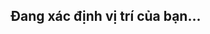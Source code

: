 <!DOCTYPE html>
<html>
<head>
  <meta charset="UTF-8">
  <title>Kiểm tra IP và vị trí</title>
</head>
<body>
  <h2>Đang xác định vị trí của bạn...</h2>
  <pre id="output"></pre>

  <script>
    fetch('https://ipapi.co/json/')
      .then(res => res.json())
      .then(data => {
        document.getElementById("output").textContent = JSON.stringify(data, null, 2);
      });
  </script>
</body>
</html>
